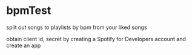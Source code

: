 # bpmTest

split out songs to playlists by bpm from your liked songs

obtain client id, secret by creating a Spotify for Developers account and create an app
